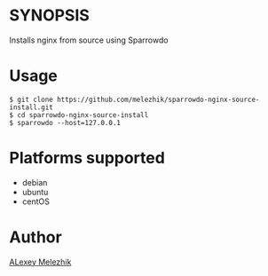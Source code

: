 # SYNOPSIS

Installs nginx from source using Sparrowdo

# Usage

    $ git clone https://github.com/melezhik/sparrowdo-nginx-source-install.git
    $ cd sparrowdo-nginx-source-install 
    $ sparrowdo --host=127.0.0.1

# Platforms supported

* debian
* ubuntu
* centOS

# Author

[ALexey Melezhik](mailto:melezhik@gmail.com)
